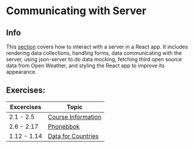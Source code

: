 # Communicating with Server

## Info
This [section](https://fullstackopen.com/en/part2) covers how to interact with a server in a React app. It includes rendering data collections, handling forms, data communicating with the server, using json-server to do data mocking, fetching third open source data from Open Weather, and styling the React app to improve its appearance.

## Exercises:

| Excercises | Topic |
| -------- | ------- |
| 2.1 - 2.5  |  [Course Information](./courseInfo/) |
| 2.6 - 2.17 |  [Phonebbok](./phonebook/)            |
| 1.12 - 1.14|  [Data for Countries](./countries/)           |

